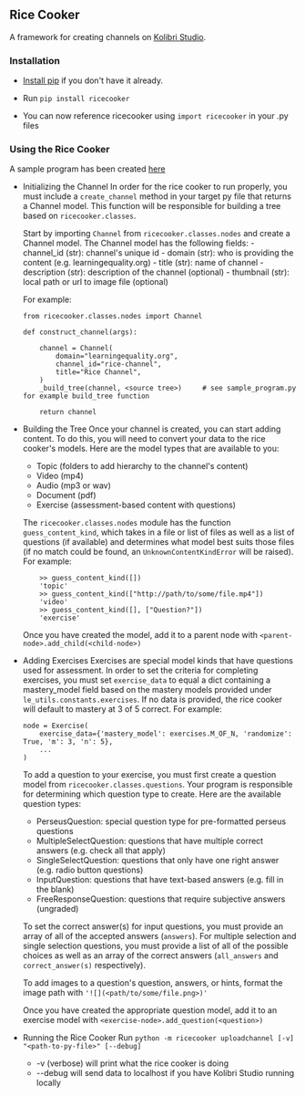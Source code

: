 ## Rice Cooker

A framework for creating channels on [Kolibri Studio](https://contentworkshop.learningequality.org/).


### Installation

* [Install pip](https://pypi.python.org/pypi/pip) if you don't have it already.

* Run `pip install ricecooker`

* You can now reference ricecooker using `import ricecooker` in your .py files


### Using the Rice Cooker

A sample program has been created [here](https://github.com/learningequality/ricecooker/blob/master/ricecooker/sample_program.py)

* Initializing the Channel
	In order for the rice cooker to run properly, you must include a `create_channel` method in your target py file
	that returns a Channel model. This function will be responsible for building a tree based on `ricecooker.classes`.

	Start by importing `Channel` from `ricecooker.classes.nodes` and create a Channel model. The Channel model has
	the following fields:
        - channel_id (str): channel's unique id
        - domain (str): who is providing the content (e.g. learningequality.org)
        - title (str): name of channel
        - description (str): description of the channel (optional)
        - thumbnail (str): local path or url to image file (optional)

	For example:
	```
	from ricecooker.classes.nodes import Channel

	def construct_channel(args):

	    channel = Channel(
	        domain="learningequality.org",
	        channel_id="rice-channel",
	        title="Rice Channel",
	    )
	    _build_tree(channel, <source tree>) 	# see sample_program.py for example build_tree function

	    return channel
    ```


* Building the Tree
	Once your channel is created, you can start adding content. To do this, you will need to convert your data to
	the rice cooker's models. Here are the model types that are available to you:

	- Topic (folders to add hierarchy to the channel's content)
    - Video (mp4)
    - Audio (mp3 or wav)
    - Document (pdf)
    - Exercise (assessment-based content with questions)

    The `ricecooker.classes.nodes` module has the function `guess_content_kind`, which takes in a file or list of
    files as well as a list of questions (if available) and determines what model best suits those files
    (if no match could be found, an `UnknownContentKindError` will be raised). For example:
    ```
    	>> guess_content_kind([])
    	'topic'
    	>> guess_content_kind(["http://path/to/some/file.mp4"])
    	'video'
    	>> guess_content_kind([], ["Question?"])
    	'exercise'
    ```

    Once you have created the model, add it to a parent node with `<parent-node>.add_child(<child-node>)`


* Adding Exercises
	Exercises are special model kinds that have questions used for assessment. In order to set the criteria
	for completing exercises, you must set `exercise_data` to equal a dict containing a mastery_model field
	based on the mastery models provided under `le_utils.constants.exercises`. If no data is provided,
	the rice cooker will default to mastery at 3 of 5 correct. For example:
	```
	node = Exercise(
		exercise_data={'mastery_model': exercises.M_OF_N, 'randomize': True, 'm': 3, 'n': 5},
		...
	)
	```

	To add a question to your exercise, you must first create a question model from `ricecooker.classes.questions`.
	Your program is responsible for determining which question type to create. Here are the available question types:

	- PerseusQuestion: special question type for pre-formatted perseus questions
	- MultipleSelectQuestion: questions that have multiple correct answers (e.g. check all that apply)
	- SingleSelectQuestion: questions that only have one right answer (e.g. radio button questions)
	- InputQuestion: questions that have text-based answers (e.g. fill in the blank)
	- FreeResponseQuestion: questions that require subjective answers (ungraded)

	To set the correct answer(s) for input questions, you must provide an array of all of the accepted answers (`answers`).
	For multiple selection and single selection questions, you must provide  a list of all of the possible choices as well
	as an array of the correct answers (`all_answers` and `correct_answer(s)` respectively).

	To add images to a question's question, answers, or hints, format the image path with `'![](<path/to/some/file.png>)'`

	Once you have created the appropriate question model, add it to an exercise model with `<exercise-node>.add_question(<question>)`

* Running the Rice Cooker
	Run `python -m ricecooker uploadchannel [-v] "<path-to-py-file>" [--debug]`
	- -v (verbose) will print what the rice cooker is doing
	- --debug will send data to localhost if you have Kolibri Studio running locally
